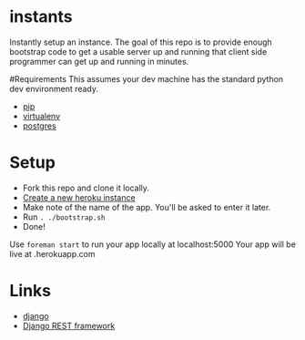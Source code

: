 instants
========

Instantly setup an instance. The goal of this repo is to provide enough bootstrap code to get a usable server up and running that client side programmer can get up and running in minutes.

#Requirements
This assumes your dev machine has the standard python dev environment ready.

* [pip](http://pip.readthedocs.org/en/latest/installing.html)
* [virtualenv](http://virtualenv.readthedocs.org/en/latest/virtualenv.html#installation)
* [postgres](http://postgresapp.com)

# Setup
* Fork this repo and clone it locally.
* [Create a new heroku instance](https://dashboard-next.heroku.com/new)
* Make note of the name of the app. You'll be asked to enter it later.
* Run `. ./bootstrap.sh`
* Done!

Use `foreman start` to run your app locally at localhost:5000
Your app will be live at <app name>.herokuapp.com

# Links
* [django](https://docs.djangoproject.com/en/1.7/)
* [Django REST framework](http://www.django-rest-framework.org)
